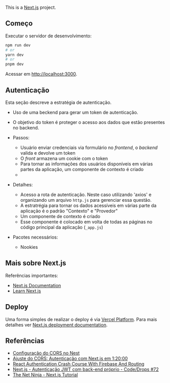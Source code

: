 This is a [Next.js](https://nextjs.org/) project.

## Começo

Executar o servidor de desenvolvimento:

```bash
npm run dev
# or
yarn dev
# or
pnpm dev
```

Acessar em [http://localhost:3000](http://localhost:3000).

## Autenticação

Esta seção descreve a estratégia de autenticação.

- Uso de uma beckend para gerar um token de autenticação.
- O objetivo do token é proteger o acesso aos dados que estão presentes no backend.
- Passos:

  - Usuário enviar credenciais via formulário no _frontend_, o _backend_ valida e devolve um token
  - O _front_ armazena um cookie com o token
  - Para tornar as informações dos usuários disponíveis em várias partes da aplicação, um componente de contexto é criado
  -

- Detalhes:

  - Acesso a rota de autenticação. Neste caso utilizando 'axios' e organizando um arquivo `http.js` para gerenciar essa questão.
  - A estratrégia para tornar os dados acessíveis em várias parte da aplicação é o padrão "Contexto" e "Provedor"
  - Um componente de contexto é criado
  - Esse componente é colocado em volta de todas as páginas no código principal da aplicação (`_app.js`)

- Pacotes necessários:
  - Nookies

## Mais sobre Next.js

Referências importantes:

- [Next.js Documentation](https://nextjs.org/docs)
- [Learn Next.js](https://nextjs.org/learn)

## Deploy

Uma forma simples de realizar o deploy é via [Vercel Platform](https://vercel.com/new?utm_medium=default-template&filter=next.js&utm_source=create-next-app&utm_campaign=create-next-app-readme). Para mais detalhes ver [Next.js deployment documentation](https://nextjs.org/docs/deployment).

## Referências

- [Configuração do CORS no Nest](https://docs.nestjs.com/security/cors)
- [Ajuste do CORS: Autenticação com Next.js em 1:20:00](https://www.youtube.com/watch?v=ntnb1nsIpKw)
- [React Authentication Crash Course With Firebase And Routing](https://www.youtube.com/watch?v=PKwu15ldZ7k)
- [Next.js - Autenticação JWT com back-end próprio - Code/Drops #72](https://www.youtube.com/watch?v=pvrKHpXGO8E)
- [The Net Ninja - Next.js Tutorial](https://www.youtube.com/watch?v=MJT_WXdSPjE&list=PL4cUxeGkcC9g9gP2onazU5-2M-AzA8eBw&index=4)

